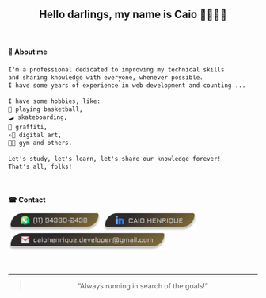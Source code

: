 <h2 align="center">Hello darlings, my name is Caio 🤜🏿🤛🏻</h2>

<br>

#### 📖 About me
```
I'm a professional dedicated to improving my technical skills
and sharing knowledge with everyone, whenever possible.
I have some years of experience in web development and counting ...

I have some hobbies, like:
🏀 playing basketball,
🛹 skateboarding,
🎨 graffiti,
✍🏿 digital art,
🏋🏿 gym and others.

Let's study, let's learn, let's share our knowledge forever!
That's all, folks!
```

<br>

#### ☎ Contact
<!-- + Phone number: (11) 94390-2438 -->

<a href="tel:5511943902438"><img alt="Phone Number" title="Phone Number" src="https://github.com/caiohenrique-developer/caiohenrique-developer/blob/master/assets/phone.png" display="block" width="187px" height="auto" /></a>
<a href="https://www.linkedin.com/in/caio-henrique-024627171/" target="_blank"><img alt="LinkedIn" title="LinkedIn" src="https://github.com/caiohenrique-developer/caiohenrique-developer/blob/master/assets/linkedin.png" display="block" width="190px" height="auto" /></a>
<a href="mailto:caiohenrique.developer@gmail.com"><img alt="E-mail: caiohenrique.developer@gmail.com" title="E-mail" src="https://github.com/caiohenrique-developer/caiohenrique-developer/blob/master/assets/email.png" display="block" width="320px" height="auto" /></a>
<!-- 
+ In: [Caio Henrique](https://www.linkedin.com/in/caio-henrique-024627171/)
+ E-mail: <a href="mailto:caiohenrique.developer@gmail.com">caiohenrique.developer@gmail.com</a> -->

<br>

---
<blockquote align="center">“Always running in search of the goals!”</blockquote>